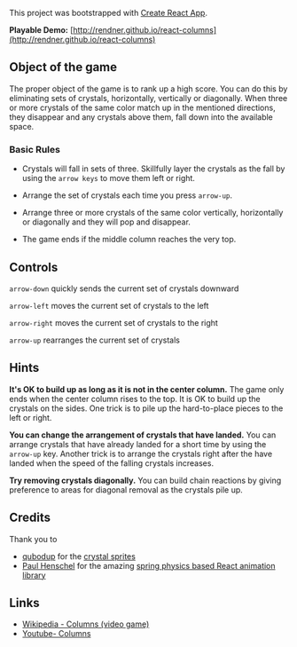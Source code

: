 This project was bootstrapped with [Create React App](https://github.com/facebook/create-react-app).

**Playable Demo:** [http://rendner.github.io/react-columns](http://rendner.github.io/react-columns)

## Object of the game

The proper object of the game is to rank up a high score.  You can do this by eliminating sets of crystals, horizontally, vertically or diagonally.  When three or more crystals of the same color match up in the mentioned directions, they disappear and any crystals above them, fall down into the available space.

### Basic Rules
* Crystals will fall in sets of three. Skillfully layer the crystals as the fall by using the `arrow keys` to move them left or right.

* Arrange the set of crystals each time you press `arrow-up`.

* Arrange three or more crystals of the same color vertically, horizontally or diagonally and they will pop and disappear.

* The game ends if the middle column reaches the very top.

## Controls
`arrow-down` quickly sends the current set of crystals downward

`arrow-left` moves the current set of crystals to the left

`arrow-right` moves the current set of crystals to the right

`arrow-up` rearranges the current set of crystals

## Hints
**It's OK to build up as long as it is not in the center column.**
The game only ends when the center column rises to the top. It is OK to build up the crystals on the sides. One trick is to pile up the hard-to-place pieces to the left or right.

**You can change the arrangement of crystals that have landed.** You can arrange crystals that have already landed for a short time by using the `arrow-up` key. Another trick is to arrange the crystals right after the have landed when the speed of the falling crystals increases.

**Try removing crystals diagonally.** You can build chain reactions by giving preference to areas for diagonal removal as the crystals pile up.

## Credits
Thank you to 
- [qubodup](https://opengameart.org/users/qubodup) for the [crystal sprites](https://opengameart.org/content/rotating-crystal-animation-8-step)
- [Paul Henschel](https://twitter.com/0xca0a?lang=en) for the amazing [spring physics based React animation library](https://github.com/react-spring/react-spring)

## Links
- [Wikipedia - Columns (video game)](https://en.wikipedia.org/wiki/Columns_(video_game))
- [Youtube- Columns](https://www.youtube.com/results?search_query=columns+crown)
